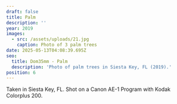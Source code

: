 ```yaml
---
draft: false
title: Palm
description: ''
year: 2019
images:
  - src: /assets/uploads/21.jpg
    caption: Photo of 3 palm trees
date: 2025-05-13T04:08:39.695Z
seo:
  title: Dom35mm - Palm
  description: 'Photo of palm trees in Siesta Key, FL (2019).'
position: 6
---
```


Taken in Siesta Key, FL. Shot on a Canon AE-1 Program with Kodak Colorplus 200.
